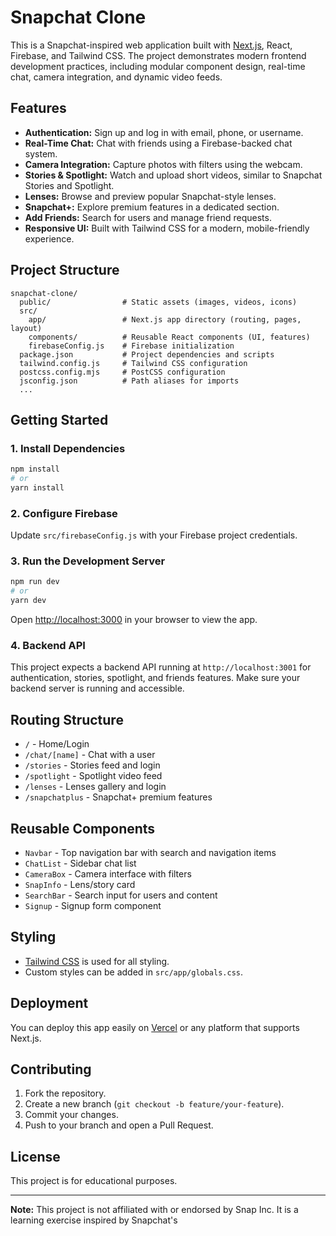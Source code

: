 # Snapchat Clone

This is a Snapchat-inspired web application built with [Next.js](https://nextjs.org), React, Firebase, and Tailwind CSS. The project demonstrates modern frontend development practices, including modular component design, real-time chat, camera integration, and dynamic video feeds.

## Features

- **Authentication:** Sign up and log in with email, phone, or username.
- **Real-Time Chat:** Chat with friends using a Firebase-backed chat system.
- **Camera Integration:** Capture photos with filters using the webcam.
- **Stories & Spotlight:** Watch and upload short videos, similar to Snapchat Stories and Spotlight.
- **Lenses:** Browse and preview popular Snapchat-style lenses.
- **Snapchat+:** Explore premium features in a dedicated section.
- **Add Friends:** Search for users and manage friend requests.
- **Responsive UI:** Built with Tailwind CSS for a modern, mobile-friendly experience.

## Project Structure

```
snapchat-clone/
  public/                # Static assets (images, videos, icons)
  src/
    app/                 # Next.js app directory (routing, pages, layout)
    components/          # Reusable React components (UI, features)
    firebaseConfig.js    # Firebase initialization
  package.json           # Project dependencies and scripts
  tailwind.config.js     # Tailwind CSS configuration
  postcss.config.mjs     # PostCSS configuration
  jsconfig.json          # Path aliases for imports
  ...
```

## Getting Started

### 1. Install Dependencies

```bash
npm install
# or
yarn install
```

### 2. Configure Firebase

Update `src/firebaseConfig.js` with your Firebase project credentials.

### 3. Run the Development Server

```bash
npm run dev
# or
yarn dev
```

Open [http://localhost:3000](http://localhost:3000) in your browser to view the app.

### 4. Backend API

This project expects a backend API running at `http://localhost:3001` for authentication, stories, spotlight, and friends features. Make sure your backend server is running and accessible.

## Routing Structure

- `/` - Home/Login
- `/chat/[name]` - Chat with a user
- `/stories` - Stories feed and login
- `/spotlight` - Spotlight video feed
- `/lenses` - Lenses gallery and login
- `/snapchatplus` - Snapchat+ premium features

## Reusable Components

- `Navbar` - Top navigation bar with search and navigation items
- `ChatList` - Sidebar chat list
- `CameraBox` - Camera interface with filters
- `SnapInfo` - Lens/story card
- `SearchBar` - Search input for users and content
- `Signup` - Signup form component

## Styling

- [Tailwind CSS](https://tailwindcss.com/) is used for all styling.
- Custom styles can be added in `src/app/globals.css`.

## Deployment

You can deploy this app easily on [Vercel](https://vercel.com/) or any platform that supports Next.js.

## Contributing

1. Fork the repository.
2. Create a new branch (`git checkout -b feature/your-feature`).
3. Commit your changes.
4. Push to your branch and open a Pull Request.

## License

This project is for educational purposes.

---

**Note:** This project is not affiliated with or endorsed by Snap Inc. It is a learning exercise inspired by Snapchat's